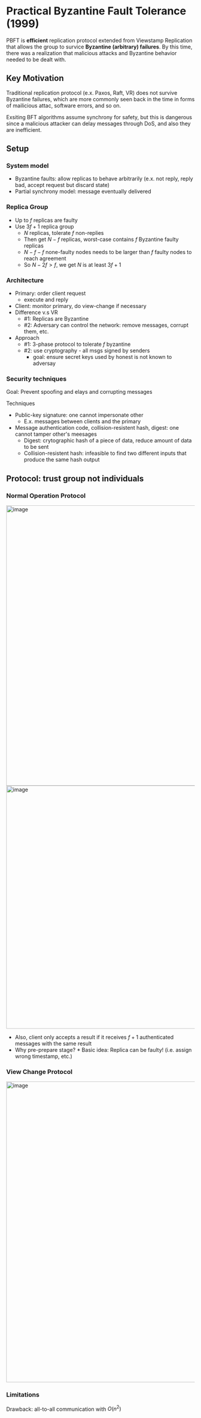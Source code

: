 # Practical Byzantine Fault Tolerance (1999) 
PBFT is **efficient** replication protocol extended from Viewstamp Replication that allows the group to survice **Byzantine (arbitrary) failures**. By this time, there was a realization that malicious attacks and Byzantine behavior needed to be dealt with.

## Key Motivation 
Traditional replication protocol (e.x. Paxos, Raft, VR) does not survive Byzantine failures, which are more commonly seen back in the time in forms of mailicious attac, software errors, and so on. 

Exsiting BFT algorithms assume synchrony for safety, but this is dangerous since a malicious attacker can delay messages through DoS, and also they are inefficient. 

## Setup 
### System model 
* Byzantine faults: allow replicas to behave arbitrarily (e.x. not reply, reply bad, accept request but discard state)
* Partial synchrony model: message eventually delivered

### Replica Group 
* Up to $f$ replicas are faulty
* Use $3f+1$ replica group
    *  $N$ replicas, tolerate $f$ non-replies
    *  Then get $N - f$ replicas, worst-case contains $f$ Byzantine faulty replicas
    *  $N - f - f$ none-faulty nodes needs to be larger than $f$ faulty nodes to reach agreement
    *  So $N - 2f > f$, we get $N$ is at least $3f+1$

### Architecture
* Primary: order client request
    * execute and reply
* Client: monitor primary, do view-change if necessary
* Difference v.s VR
    *  #1: Replicas are Byzantine
    *  #2: Adversary can control the network: remove messages, corrupt them, etc.
*  Approach     
    *  #1: 3-phase protocol to tolerate $f$ byzantine
    *  #2: use cryptography - all msgs signed by senders
        *  goal: ensure secret keys used by honest is not known to adversay

### Security techniques
Goal: Prevent spoofing and elays and corrupting messages

Techniques 
*   Public-key signature: one cannot impersonate other
      *   E.x. messages between clients and the primary 
*   Message authentication code, collision-resistent hash, digest: one cannot tamper other's meesages
      *   Digest: crytographic hash of a piece of data, reduce amount of data to be sent
      *   Collision-resistent hash: infeasible to find two different inputs that produce the same hash output 
 
## Protocol: trust group not individuals 

### Normal Operation Protocol 
<img width="748" alt="image" src="https://github.com/lynnliu030/os-prelim/assets/39693493/e9c21dae-d32e-42a9-bf0a-226111de8b8c">

<img width="649" alt="image" src="https://github.com/lynnliu030/os-prelim/assets/39693493/e5db621c-2e15-48be-9ac4-3bf15445a02c">

* Also, client only accepts a result if it receives $f+1$ authenticated messages with the same result 
* Why pre-prepare stage? 
      *   Basic idea: Replica can be faulty! (i.e. assign wrong timestamp, etc.)

### View Change Protocol 
<img width="803" alt="image" src="https://github.com/lynnliu030/os-prelim/assets/39693493/3dccb62a-e592-4c94-89b4-160d92416792">

### Limitations 
Drawback: all-to-all communication with $O(n^2)$ 
